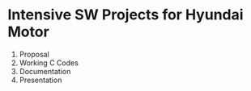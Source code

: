 # Intensive SW Projects for Hyundai Motor

1. Proposal
2. Working C Codes
3. Documentation
4. Presentation
